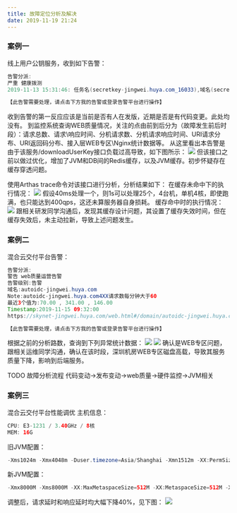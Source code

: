 ```yaml
---
title: 故障定位分析及解决
date: 2019-11-19 21:24
---
```


### 案例一

线上用户公钥服务，收到如下告警：
``` java
告警分派:
严重 健康拨测
2019-11-13 15:31:46: 任务名(secretkey-jingwei.huya.com_16033),域名(secretkey-jingwei.huya.com),路径(/), 健康拨测： ip：10.185.32.105, port:8080, 多次拨测失败(3次)

【此告警需要处理，请点击下方我的告警或登录告警平台进行操作】
```
收到告警的第一反应应该是当前是否有人在发版，近期是否是有代码变更。此处均没有。
到监控系统查询WEB质量情况，关注的点由前到后分为（故障发生前后时段）：请求总数、请求\响应时间、分机请求数、分机请求响应时间、URI请求分布、URI返回码分布、接入层WEB专区\Nginx统计数据等。
从这里看出本告警是由于该服务/downloadUserKey接口负载过高导致，如下图所示：
![](/img/trouble/downloadUserKey.png)
但该接口之前以做过优化，增加了JVM和DB间的Redis缓存，以及JVM缓存。初步怀疑存在缓存穿透问题。

<!--more-->

使用Arthas trace命令对该接口进行分析，分析结果如下：
在缓存未命中下的执行情况：
![](/img/trouble/trace_no_cache.png)
假设40ms处理一个，则1s可以处理25个，4台机，单机4核，即使跑满，也只能达到400qps，这还未算服务器自身损耗。
缓存命中时的执行情况：
![](/img/trouble/trace_cache.png)
跟相关研发同学沟通后，发现其缓存设计问题，其设置了缓存失效时间，但在缓存失效后，未主动拉新，导致上述问题发生。

### 案例二

混合云交付平台告警：
``` java
告警分派:
警告 web质量运营告警
告警级别:告警 
域名:autoidc-jingwei.huya.com 
Note:autoidc-jingwei.huya.com4XX请求数每分钟大于60 
最近3个值为:70.00 , 341.00 , 146.00 
Timestamp:2019-11-15 09:32:00 
https://skynet-jingwei.huya.com/web.html#/domain/autoidc-jingwei.huya.com/summary?type=webproxy

【此告警需要处理，请点击下方我的告警或登录告警平台进行操作】
```
根据之前的分析路数，查询到下列异常统计数据：
![](/img/trouble/autoidc_5XX.png)
![](/img/trouble/autoidc_4XX.png)
确认是WEB专区问题，跟相关运维同学沟通，确认在该时段，深圳机房WEB专区磁盘高载，导致其服务质量下降，影响到后端服务。

TODO 故障分析流程
代码变动->发布变动->web质量->硬件监控->JVM相关

### 案例三
混合云交付平台性能调优
主机信息：
``` java
CPU: E3-1231 / 3.40GHz / 8核
MEM: 16G
```
旧JVM配置：
``` java
-Xms1024m -Xmx4048m -Duser.timezone=Asia/Shanghai -Xmn1512m -XX:PermSize=192m -Xss256k -XX:+DisableExplicitGC -XX:+UseConcMarkSweepGC -XX:+CMSParallelRemarkEnabled -XX:+UseCMSCompactAtFullCollection -XX:LargePageSizeInBytes=128m -XX:+UseFastAccessorMethods -XX:+UseCMSInitiatingOccupancyOnly -XX:CMSInitiatingOccupancyFraction=70 -Djava.awt.headless=true -Djava.net.preferIPv4Stack=true -Duser.timezone=Asia/Shanghai -Dfile.encoding=UTF-8
```
新JVM配置：
``` java
-Xmx8000M -Xms8000M -XX:MaxMetaspaceSize=512M -XX:MetaspaceSize=512M -XX:+UseG1GC -XX:MaxGCPauseMillis=100 -XX:+ParallelRefProcEnabled -Dfile.encoding=UTF-8 -Duser.timezone=Asia/Shanghai -XX:-RestrictContended
```
调整后，请求延时和响应延时均大幅下降40%，见下图：
![](/img/trouble/autoidc_jvm.png)
